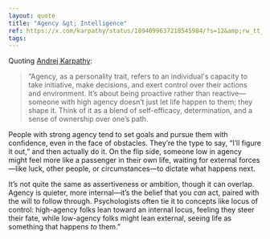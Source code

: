 ```yaml
---
layout: quote
title: "Agency &gt; Intelligence"
ref: https://x.com/karpathy/status/1894099637218545984/?s=12&amp;rw_tt_thread=True
tags:
---
```


Quoting [Andrej Karpathy](https://x.com/karpathy/status/1894099637218545984/?s=12&amp;rw_tt_thread=True):

> “Agency, as a personality trait, refers to an individual&#39;s capacity to take initiative, make decisions, and exert control over their actions and environment. It’s about being proactive rather than reactive—someone with high agency doesn’t just let life happen to them; they shape it. Think of it as a blend of self-efficacy, determination, and a sense of ownership over one’s path.

People with strong agency tend to set goals and pursue them with confidence, even in the face of obstacles. They’re the type to say, “I’ll figure it out,” and then actually do it. On the flip side, someone low in agency might feel more like a passenger in their own life, waiting for external forces—like luck, other people, or circumstances—to dictate what happens next.

It’s not quite the same as assertiveness or ambition, though it can overlap. Agency is quieter, more internal—it’s the belief that you *can* act, paired with the will to follow through. Psychologists often tie it to concepts like locus of control: high-agency folks lean toward an internal locus, feeling they steer their fate, while low-agency folks might lean external, seeing life as something that happens *to* them.”
